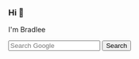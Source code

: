 ### Hi 👋

I'm Bradlee

<form action="https://www.google.com/search" method="get" target="_blank">
  <input type="text" name="q" placeholder="Search Google" />
  <input type="submit" value="Search" />
</form>

<!--
**bradleeharr/bradleeharr** is a ✨ _special_ ✨ repository because its `README.md` (this file) appears on your GitHub profile.

Here are some ideas to get you started:

- 🔭 I’m currently working on ...
- 🌱 I’m currently learning ...
- 👯 I’m looking to collaborate on ...
- 🤔 I’m looking for help with ...
- 💬 Ask me about ...
- 📫 How to reach me: ...
- 😄 Pronouns: ...
- ⚡ Fun fact: ...
-->
